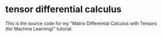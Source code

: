 # tensor differential calculus

This is the source code for my "Matrix Differential Calculus with Tensors
(for Machine Learning)" tutorial.